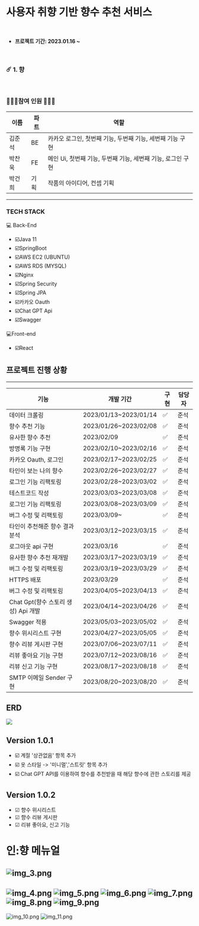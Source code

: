 # 사용자 취향 기반 향수 추천 서비스


<br />

* <b> 프로젝트 기간: 2023.01.16 ~  </b>

<br />

### ☄️ 1. 향

<br />

### 🧑🏻‍💻참여 인원 👩🏻‍💻
| 이름  | 파트  | 역할                                    |
|-----|-----|---------------------------------------|
| 김준석 | BE  | 카카오 로그인, 첫번째 기능, 두번째 기능, 세번째 기능 구현    |
| 박찬욱 | FE  | 메인 Ui, 첫번째 기능, 두번째 기능, 세번째 기능, 로그인 구현 |
| 박건희 | 기획  | 작품의 아이디어, 컨셉 기획                       |

 ---




### TECH STACK
‍💻 Back-End
- ☑️Java 11
- ☑️SpringBoot
- ☑️AWS EC2 (UBUNTU)
- ☑️AWS RDS (MYSQL)
- ☑️Nginx
- ☑️Spring Security
- ☑️Spring JPA
- ☑️카카오 Oauth
- ☑️Chat GPT Api
- ☑️Swagger

‍💻Front-end
- ☑️React

## 프로젝트 진행 상황 

-------------------
| 기능                         | 개발 기간                 |   구현     | 담당자
|----------------------------|-----------------------| ---- | ---- | 
| 데이터 크롤링                    | 2023/01/13~2023/01/14 |  ✅ | 준석
| 향수 추천 기능                   | 2023/01/26~2023/02/08 |  ✅ | 준석
| 유사한 향수 추천                  | 2023/02/09            |  ✅ | 준석
| 방명록 기능 구현                  | 2023/02/10~2023/02/16 |  ✅ | 준석
| 카카오 Oauth, 로그인             | 2023/02/17~2023/02/25 |  ✅ | 준석
| 타인이 보는 나의 향수               | 2023/02/26~2023/02/27 |  ✅ | 준석
| 로그인 기능 리팩토링                | 2023/02/28~2023/03/02 |  ✅ | 준석
| 테스트코드 작성                   | 2023/03/03~2023/03/08 |  ✅ | 준석
| 로그인 기능 리팩토링                | 2023/03/08~2023/03/09 |  ✅ | 준석
| 버그 수정 및 리팩토링               | 2023/03/09~           |  ✅ | 준석
| 타인이 추천해준 향수 결과 분석          | 2023/03/12~2023/03/15 |  ✅ | 준석
| 로그아웃 api 구현                | 2023/03/16            |  ✅ | 준석
| 유사한 향수 추천 재개발              | 2023/03/17~2023/03/19 |  ✅ | 준석
| 버그 수정 및 리팩토링               | 2023/03/19~2023/03/29 |  ✅ | 준석
| HTTPS 배포                   | 2023/03/29            |  ✅ | 준석
| 버그 수정 및 리팩토링               | 2023/04/05~2023/04/13 |  ✅ | 준석
| Chat Gpt(향수 스토리 생성) Api 개발 | 2023/04/14~2023/04/26 |  ✅ | 준석
| Swagger 적용                 | 2023/05/03~2023/05/02 |  ✅ | 준석
| 향수 위시리스트 구현                | 2023/04/27~2023/05/05 |  ✅ | 준석
| 향수 리뷰 게시판 구현               | 2023/07/06~2023/07/11 |  ✅ | 준석
| 리뷰 좋아요 기능 구현               | 2023/07/12~2023/08/16 |  ✅ | 준석
| 리뷰 신고 기능 구현                | 2023/08/17~2023/08/18 |  ✅ | 준석
| SMTP 이메일 Sender 구현         | 2023/08/20~2023/08/20 |  ✅ | 준석


## ERD
![](ERD.png)
## Version 1.0.1
- ☑️ 계절 '상관없음' 항목 추가
- ☑️ 옷 스타일 -> '미니멀','스트릿' 항목 추가
- ☑️ Chat GPT API를 이용하여 향수를 추천받을 때 해당 향수에 관한 스토리를 제공

## Version 1.0.2
- ☑ 향수 위시리스트 
- ☑ 향수 리뷰 게시판
- ☑ 리뷰 좋아요, 신고 기능


# 인:향 메뉴얼
![img_3.png](menual/img_3.png)
----
![img_4.png](menual/img_4.png)
![img_5.png](menual/img_5.png)
![img_6.png](menual/img_6.png)
![img_7.png](menual/img_7.png)
![img_8.png](menual/img_8.png)
![img_9.png](menual/img_9.png)
----
![img_10.png](menual/img_10.png)
![img_11.png](menual/img_11.png)